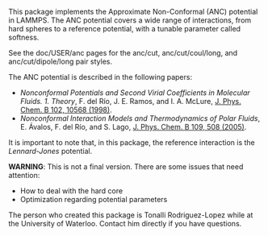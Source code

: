 This package implements the Approximate Non-Conformal (ANC) potential in LAMMPS.
The ANC potential covers a wide range of interactions, from hard spheres to
a reference potential, with a tunable parameter called softness.

See the doc/USER/anc pages for the anc/cut, anc/cut/coul/long, and anc/cut/dipole/long pair styles.

The ANC potential is described in the following papers:

- _Nonconformal Potentials and Second Virial Coefficients in Molecular Fluids. 1. Theory_,
  F. del Río, J. E. Ramos, and I. A. McLure,
  [J. Phys. Chem. B 102, 10568 (1998)](http://dx.doi.org/10.1021/jp9831684).  
- _Nonconformal Interaction Models and Thermodynamics of Polar Fluids_,
  E. Ávalos, F. del Río, and S. Lago, 
  [J. Phys. Chem. B 109, 508 (2005)](http://pubs.acs.org/doi/abs/10.1021/jp046735y).

It is important to note that, in this package, the reference interaction is the *Lennard-Jones* potential.

**WARNING**: This is not a final version.
There are some issues that need attention:

- How to deal with the hard core
- Optimization regarding potential parameters

The person who created this package is  Tonalli Rodriguez-Lopez <xclassicx at gmail dot com>
while at the University of Waterloo. Contact him directly if you have questions.
